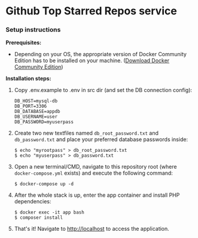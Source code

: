 # Github Top Starred Repos service

### **Setup instructions**

**Prerequisites:** 

* Depending on your OS, the appropriate version of Docker Community Edition has to be installed on your machine.  ([Download Docker Community Edition](https://hub.docker.com/search/?type=edition&offering=community))

**Installation steps:** 
1. Copy .env.example to .env in src dir (and set the DB connection config):

    ```
    DB_HOST=mysql-db
    DB_PORT=3306
    DB_DATABASE=appdb
    DB_USERNAME=user
    DB_PASSWORD=myuserpass
    ```
2. Create two new textfiles named `db_root_password.txt` and `db_password.txt` and place your preferred database passwords inside:

    ```
    $ echo "myrootpass" > db_root_password.txt
    $ echo "myuserpass" > db_password.txt
    ```

3. Open a new terminal/CMD, navigate to this repository root (where `docker-compose.yml` exists) and execute the following command:

    ```
    $ docker-compose up -d
    ```
4. After the whole stack is up, enter the app container and install PHP dependencies:
    ```
    $ docker exec -it app bash
    $ composer install
    ```
5. That's it! Navigate to [http://localhost](http://localhost) to access the application.
